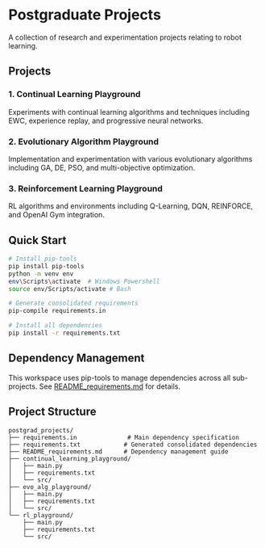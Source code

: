 # Postgraduate Projects

A collection of research and experimentation projects relating to robot learning.

## Projects

### 1. Continual Learning Playground
Experiments with continual learning algorithms and techniques including EWC, experience replay, and progressive neural networks.

### 2. Evolutionary Algorithm Playground  
Implementation and experimentation with various evolutionary algorithms including GA, DE, PSO, and multi-objective optimization.

### 3. Reinforcement Learning Playground
RL algorithms and environments including Q-Learning, DQN, REINFORCE, and OpenAI Gym integration.

## Quick Start

```bash
# Install pip-tools
pip install pip-tools
python -m venv env
env\Scripts\activate  # Windows Powershell
source env/Scripts/activate # Bash 

# Generate consolidated requirements
pip-compile requirements.in

# Install all dependencies
pip install -r requirements.txt
```

## Dependency Management

This workspace uses pip-tools to manage dependencies across all sub-projects. See [README_requirements.md](README_requirements.md) for details.

## Project Structure

```
postgrad_projects/
├── requirements.in              # Main dependency specification
├── requirements.txt            # Generated consolidated dependencies  
├── README_requirements.md      # Dependency management guide
├── continual_learning_playground/
│   ├── main.py
│   ├── requirements.txt
│   └── src/
├── evo_alg_playground/
│   ├── main.py  
│   ├── requirements.txt
│   └── src/
└── rl_playground/
    ├── main.py
    ├── requirements.txt
    └── src/
```

